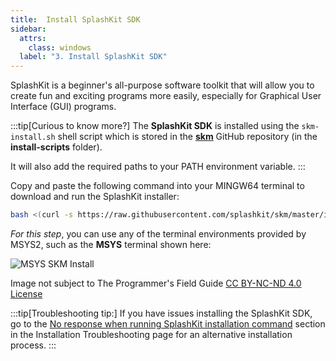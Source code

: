```yaml
---
title:  Install SplashKit SDK
sidebar:
  attrs:
    class: windows
  label: "3. Install SplashKit SDK"
---
```

SplashKit is a beginner's all-purpose software toolkit that will allow you to create fun and exciting programs more easily, especially for Graphical User Interface (GUI) programs.

:::tip[Curious to know more?]
The **SplashKit SDK** is installed using the `skm-install.sh` shell script which is stored in the [**skm**](https://github.com/splashkit/skm) GitHub repository (in the **install-scripts** folder).

It will also add the required paths to your PATH environment variable.
:::

Copy and paste the following command into your MINGW64 terminal to download and run the SplashKit installer:

```bash
bash <(curl -s https://raw.githubusercontent.com/splashkit/skm/master/install-scripts/skm-install.sh)
```

*For this step*, you can use any of the terminal environments provided by MSYS2, such as the **MSYS** terminal shown here:

![MSYS SKM Install](/gifs/setup-windows/msys-skm-install.gif)
<div class="caption">Image not subject to The Programmer's Field Guide <a href="https://creativecommons.org/licenses/by-nc-nd/4.0/">CC BY-NC-ND 4.0 License</a></div>

:::tip[Troubleshooting tip:]
If you have issues installing the SplashKit SDK, go to the [No response when running SplashKit installation command](/book/part-0-getting-started/2-computer-use/0-installation/3-0-troubleshooting-install/#no-response-when-running-splashkit-installation-command) section in the Installation Troubleshooting page for an alternative installation process.
:::